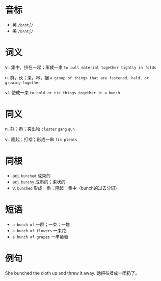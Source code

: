 # 音标

- 英 `/bʌntʃ/`
- 美 `/bʌntʃ/`

# 词义

vi. 集中，挤在一起；形成一束
`to pull material together tightly in folds`

n. 群，伙；束，串，捆
`a group of things that are fastened, held, or growing together`

vt. 使成一束
`to hold or tie things together in a bunch`

# 同义

n. 群；串；突出物
`cluster` `gang` `qun`

vi. 隆起；打褶；形成一串
`fix pleats`

# 同根

- adj. `bunched` 成束的
- adj. `bunchy` 成串的；束状的
- v. `bunched` 形成一串；隆起；集中（bunch的过去分词）

# 短语

- `a bunch of` 一群；一束；一堆
- `a bunch of flowers` 一束花
- `a bunch of grapes` 一串葡萄

# 例句

She bunched the cloth up and threw it away.
她把布揉成一团扔了。


